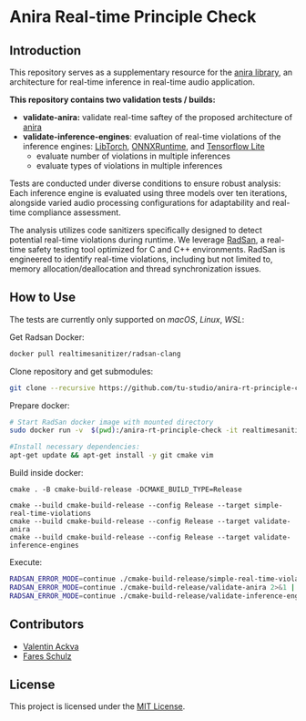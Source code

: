 # Anira Real-time Principle Check
## Introduction
This repository serves as a supplementary resource for the [anira library](https://github.com/tu-studio/anira), an architecture for real-time inference in real-time audio application.

**This repository contains two validation tests / builds:**
 - **validate-anira:** validate real-time saftey of the proposed architecture of [anira](https://github.com/tu-studio/anira)
 - **validate-inference-engines**: evaluation of real-time violations of the inference engines: [LibTorch](https://github.com/pytorch/pytorch/), [ONNXRuntime](https://github.com/microsoft/onnxruntime/), and [Tensorflow Lite](https://github.com/tensorflow/tensorflow/)
      - evaluate number of violations in multiple inferences
      - evaluate types of violations in multiple inferences 

Tests are conducted under diverse conditions to ensure robust analysis: Each inference engine is evaluated using three models over ten iterations, alongside varied audio processing configurations for adaptability and real-time compliance assessment.

The analysis utilizes code sanitizers specifically designed to detect potential real-time violations during runtime. We leverage [RadSan](https://github.com/realtime-sanitizer/radsan), a real-time safety testing tool optimized for C and C++ environments. RadSan is engineered to identify real-time violations, including but not limited to, memory allocation/deallocation and thread synchronization issues.

## How to Use
The tests are currently only supported on *macOS*, *Linux*, *WSL*:

Get Radsan Docker:
```bash
docker pull realtimesanitizer/radsan-clang
```

Clone repository and get submodules:
```bash
git clone --recursive https://github.com/tu-studio/anira-rt-principle-check/
```

Prepare docker:
```bash
# Start RadSan docker image with mounted directory
sudo docker run -v  $(pwd):/anira-rt-principle-check -it realtimesanitizer/radsan-clang /bin/bash

#Install necessary dependencies:
apt-get update && apt-get install -y git cmake vim
```

Build inside docker:
```
cmake . -B cmake-build-release -DCMAKE_BUILD_TYPE=Release

cmake --build cmake-build-release --config Release --target simple-real-time-violations
cmake --build cmake-build-release --config Release --target validate-anira
cmake --build cmake-build-release --config Release --target validate-inference-engines
```
Execute:
```bash
RADSAN_ERROR_MODE=continue ./cmake-build-release/simple-real-time-violations 2>&1 | tee simple-real-time-violations.txt
RADSAN_ERROR_MODE=continue ./cmake-build-release/validate-anira 2>&1 | tee validate-anira.txt
RADSAN_ERROR_MODE=continue ./cmake-build-release/validate-inference-engines 2>&1 | tee validate-inference-engines.txt
```

## Contributors
- [Valentin Ackva](https://github.com/vackva)
- [Fares Schulz](https://github.com/faressc)

## License
This project is licensed under the [MIT License](LICENSE).

